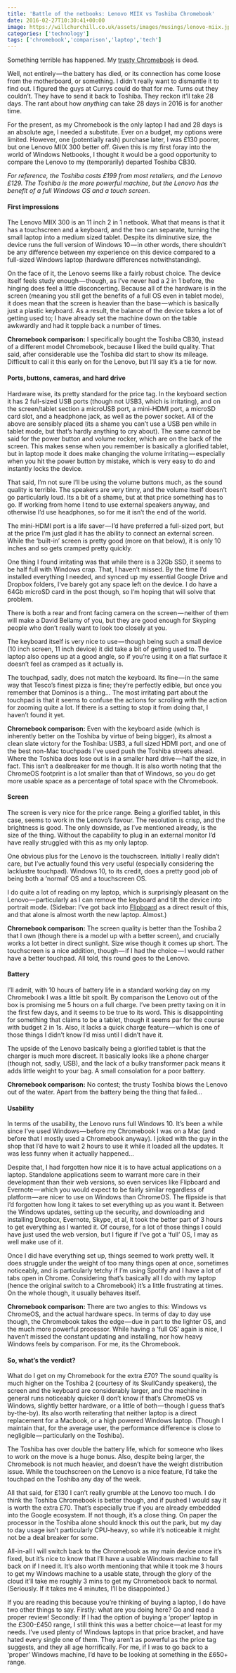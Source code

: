 ```yaml
---
title: 'Battle of the netbooks: Lenovo MIIX vs Toshiba Chromebook'
date: 2016-02-27T10:30:41+00:00
image: https://willchurchill.co.uk/assets/images/musings/lenovo-miix.jpg
categories: ['technology']
tags: ['chromebook','comparison','laptop','tech']
---
```

Something terrible has happened. My [trusty Chromebook](https://willchurchill.co.uk/musings/on-starting-business-with-a-chromebook) is dead.

Well, not entirely — the battery has died, or its connection has come loose from the motherboard, or something. I didn’t really want to dismantle it to find out. I figured the guys at Currys could do that for me. Turns out they couldn’t. They have to send it back to Toshiba. They reckon it’ll take 28 days. The rant about how _anything_ can take 28 days in 2016 is for another time.

For the present, as my Chromebook is the only laptop I had and 28 days is an absolute age, I needed a substitute. Ever on a budget, my options were limited. However, one (potentially rash) purchase later, I was £130 poorer, but one Lenovo MIIX 300 better off. Given this is my first foray into the world of Windows Netbooks, I thought it would be a good opportunity to compare the Lenovo to my (temporarily) departed Toshiba CB30.

_For reference, the Toshiba costs £199 from most retailers, and the Lenovo £129. The Toshiba is the more powerful machine, but the Lenovo has the benefit of a full Windows OS and a touch screen._

#### First impressions

The Lenovo MIIX 300 is an 11 inch 2 in 1 netbook. What that means is that it has a touchscreen and a keyboard, and the two can separate, turning the small laptop into a medium sized tablet. Despite its diminutive size, the device runs the full version of Windows 10 — in other words, there shouldn’t be any difference between my experience on this device compared to a full-sized Windows laptop (hardware differences notwithstanding).

On the face of it, the Lenovo seems like a fairly robust choice. The device itself feels study enough — though, as I’ve never had a 2 in 1 before, the hinging does feel a little disconcerting. Because all of the hardware is in the screen (meaning you still get the benefits of a full OS even in tablet mode), it does mean that the screen is heavier than the base — which is basically just a plastic keyboard. As a result, the balance of the device takes a lot of getting used to; I have already set the machine down on the table awkwardly and had it topple back a number of times.

<pullquote>**Chromebook comparison:** I specifically bought the Toshiba CB30, instead of a different model Chromebook, because I liked the build quality. That said, after considerable use the Toshiba did start to show its mileage. Difficult to call it this early on for the Lenovo, but I’ll say it’s a tie for now.</pullquote>

#### Ports, buttons, cameras, and hard&nbsp;drive

Hardware wise, its pretty standard for the price tag. In the keyboard section it has 2 full-sized USB ports (though not USB3, which is irritating), and on the screen/tablet section a microUSB port, a mini-HDMI port, a microSD card slot, and a headphone jack, as well as the power socket. All of the above are sensibly placed (its a shame you can’t use a USB pen while in tablet mode, but that’s hardly anything to cry about). The same cannot be said for the power button and volume rocker, which are on the back of the screen. This makes sense when you remember is basically a glorified tablet, but in laptop mode it does make changing the volume irritating — especially when you hit the power button by mistake, which is very easy to do and instantly locks the device.

That said, I’m not sure I’ll be using the volume buttons much, as the sound quality is terrible. The speakers are very tinny, and the volume itself doesn’t go particularly loud. Its a bit of a shame, but at that price something has to go. If working from home I tend to use external speakers anyway, and otherwise I’d use headphones, so for me it isn’t the end of the world.

The mini-HDMI port is a life saver — I’d have preferred a full-sized port, but at the price I’m just glad it has the ability to connect an external screen. While the ‘built-in’ screen is pretty good (more on that below), it is only 10 inches and so gets cramped pretty quickly.

One thing I found irritating was that while there is a 32Gb SSD, it seems to be half full with Windows crap. That, I haven’t missed. By the time I’d installed everything I needed, and synced up my essential Google Drive and Dropbox folders, I’ve barely got any space left on the device. I do have a 64Gb microSD card in the post though, so I’m hoping that will solve that problem.

There is both a rear and front facing camera on the screen — neither of them will make a David Bellamy of you, but they are good enough for Skyping people who don’t really want to look too closely at you.

The keyboard itself is very nice to use — though being such a small device (10 inch screen, 11 inch device) it did take a bit of getting used to. The laptop also opens up at a good angle, so if you’re using it on a flat surface it doesn’t feel as cramped as it actually is.

The touchpad, sadly, does not match the keyboard. Its fine — in the same way that Tesco’s finest pizza is fine; they’re perfectly edible, but once you remember that Dominos is a thing… The most irritating part about the touchpad is that it seems to confuse the actions for scrolling with the action for zooming quite a lot. If there is a setting to stop it from doing that, I haven’t found it yet.

<pullquote>**Chromebook comparison:** Even with the keyboard aside (which is inherently better on the Toshiba by virtue of being bigger), its almost a clean slate victory for the Toshiba: USB3, a full sized HDMI port, and one of the best non-Mac touchpads I’ve used push the Toshiba streets ahead. Where the Toshiba does lose out is in a smaller hard drive — half the size, in fact. This isn’t a dealbreaker for me though. It is also worth noting that the ChromeOS footprint is a lot smaller than that of Windows, so you do get more usable space as a percentage of total space with the Chromebook.</pullquote>

#### Screen

The screen is very nice for the price range. Being a glorified tablet, in this case, seems to work in the Lenovo’s favour. The resolution is crisp, and the brightness is good. The only downside, as I’ve mentioned already, is the size of the thing. Without the capability to plug in an external monitor I’d have really struggled with this as my only laptop.

One obvious plus for the Lenovo is the touchscreen. Initially I really didn’t care, but I’ve actually found this very useful (especially considering the lacklustre touchpad). Windows 10, to its credit, does a pretty good job of being both a ‘normal’ OS and a touchscreen OS.

I do quite a lot of reading on my laptop, which is surprisingly pleasant on the Lenovo — particularly as I can remove the keyboard and tilt the device into portrait mode. (Sidebar: I’ve got back into [Flipboard](https://flipboard.com/) as a direct result of this, and that alone is almost worth the new laptop. Almost.)

<pullquote>**Chromebook comparison:** The screen quality is better than the Toshiba 2 that I own (though there is a model up with a better screen), and crucially works a lot better in direct sunlight. Size wise though it comes up short. The touchscreen is a nice addition, though — if I had the choice — I would rather have a better touchpad. All told, this round goes to the Lenovo.</pullquote>

#### Battery

I’ll admit, with 10 hours of battery life in a standard working day on my Chromebook I was a little bit spoilt. By comparison the Lenovo out of the box is promising me 5 hours on a full charge. I’ve been pretty taxing on it in the first few days, and it seems to be true to its word. This is disappointing for something that claims to be a tablet, though it seems par for the course with budget 2 in 1s. Also, it lacks a quick charge feature — which is one of those things I didn’t know I’d miss until I didn’t have it.

The upside of the Lenovo basically being a glorified tablet is that the charger is much more discreet. It basically looks like a phone charger (though not, sadly, USB), and the lack of a bulky transformer pack means it adds little weight to your bag. A small consolation for a poor battery.

<pullquote>**Chromebook comparison:** No contest; the trusty Toshiba blows the Lenovo out of the water. Apart from the battery being the thing that failed…</pullquote>

#### Usability

In terms of the usability, the Lenovo runs full Windows 10. It’s been a while since I’ve used Windows — before my Chromebook I was on a Mac (and before that I mostly used a Chromebook anyway). I joked with the guy in the shop that I’d have to wait 2 hours to use it while it loaded all the updates. It was less funny when it actually happened…

Despite that, I had forgotten how nice it is to have actual applications on a laptop. Standalone applications seem to warrant more care in their development than their web versions, so even services like Flipboard and Evernote — which you would expect to be fairly similar regardless of platform — are nicer to use on Windows than ChromeOS. The flipside is that I’d forgotten how long it takes to set everything up as you want it. Between the Windows updates, setting up the security, and downloading and installing Dropbox, Evernote, Skype, et al, it took the better part of 3 hours to get everything as I wanted it. Of course, for a lot of those things I could have just used the web version, but I figure if I’ve got a ‘full’ OS, I may as well make use of it.

Once I did have everything set up, things seemed to work pretty well. It does struggle under the weight of too many things open at once, sometimes noticeably, and is particularly tetchy if I’m using Spotify and I have a lot of tabs open in Chrome. Considering that’s basically all I do with my laptop (hence the original switch to a Chromebook) it’s a little frustrating at times. On the whole though, it usually behaves itself.

<pullquote>**Chromebook comparison:** There are two angles to this: Windows vs ChromeOS, and the actual hardware specs. In terms of day to day use though, the Chromebook takes the edge — due in part to the lighter OS, and the much more powerful processor. While having a ‘full OS’ again is nice, I haven’t missed the constant updating and installing, nor how heavy Windows feels by comparison. For me, its the Chromebook.</pullquote>

#### So, what’s the verdict?

What do I get on my Chromebook for the extra £70? The sound quality is much higher on the Toshiba 2 (courtesy of its SkullCandy speakers), the screen and the keyboard are considerably larger, and the machine in general runs noticeably quicker (I don’t know if that’s ChromeOS vs Windows, slightly better hardware, or a little of both — though I guess that’s by-the-by). Its also worth reiterating that neither laptop is a direct replacement for a Macbook, or a high powered Windows laptop. (Though I maintain that, for the average user, the performance difference is close to negligible — particularly on the Toshiba).

The Toshiba has over double the battery life, which for someone who likes to work on the move is a huge bonus. Also, despite being larger, the Chromebook is not much heavier, and doesn’t have the weight distribution issue. While the touchscreen on the Lenovo is a nice feature, I’d take the touchpad on the Toshiba any day of the week.

All that said, for £130 I can’t really grumble at the Lenovo too much. I do think the Toshiba Chromebook is better though, and if pushed I would say it is worth the extra £70. That’s especially true if you are already embedded into the Google ecosystem. If not though, it’s a close thing. On paper the processor in the Toshiba alone should knock this out the park, but my day to day usage isn’t particularly CPU-heavy, so while it’s noticeable it might not be a deal breaker for some.

All-in-all I will switch back to the Chromebook as my main device once it’s fixed, but it’s nice to know that I’ll have a usable Windows machine to fall back on if I need it. It’s also worth mentioning that while it took me 3 hours to get my Windows machine to a usable state, through the glory of the cloud it’ll take me roughly 3 mins to get my Chromebook back to normal. (Seriously. If it takes me 4 minutes, I’ll be disappointed.)

If you are reading this because you’re thinking of buying a laptop, I do have two other things to say. Firstly: what are you doing here? Go and read a proper review! Secondly: If I had the option of buying a ‘proper’ laptop in the £300-£450 range, I still think this was a better choice — at least for my needs. I’ve used plenty of Windows laptops in that price bracket, and have hated every single one of them. They aren’t as powerful as the price tag suggests, and they all age horrifically. For me, if I was to go back to a ‘proper’ Windows machine, I’d have to be looking at something in the £650+ range.